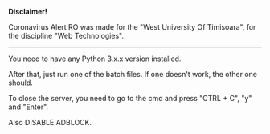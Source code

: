 __Disclaimer!__

Coronavirus Alert RO was made for the "West University Of Timisoara", for the discipline "Web Technologies".

_______________________________________________________

You need to have any Python 3.x.x version installed.

After that, just run one of the batch files. If one doesn't work, the other one should.

To close the server, you need to go to the cmd and press "CTRL + C", "y" and "Enter".

Also DISABLE ADBLOCK.



